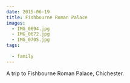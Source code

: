 ```yaml
---
date: 2015-06-19
title: Fishbourne Roman Palace
images:
  - IMG_0694.jpg
  - IMG_0672.jpg
  - IMG_0705.jpg
tags:

  - family
---
```

A trip to Fishbourne Roman Palace, Chichester.